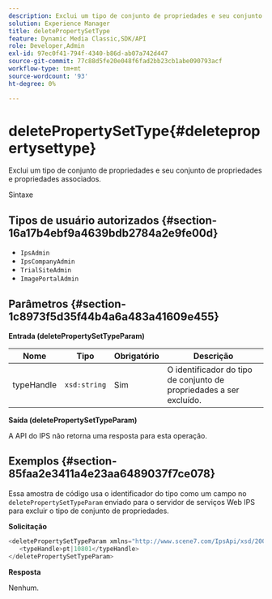 ```yaml
---
description: Exclui um tipo de conjunto de propriedades e seu conjunto de propriedades e propriedades associados.
solution: Experience Manager
title: deletePropertySetType
feature: Dynamic Media Classic,SDK/API
role: Developer,Admin
exl-id: 97ec0f41-794f-4340-b86d-ab07a742d447
source-git-commit: 77c88d5fe20e048f6fad2bb23cb1abe090793acf
workflow-type: tm+mt
source-wordcount: '93'
ht-degree: 0%

---
```


# deletePropertySetType{#deletepropertysettype}

Exclui um tipo de conjunto de propriedades e seu conjunto de propriedades e propriedades associados.

Sintaxe

## Tipos de usuário autorizados {#section-16a17b4ebf9a4639bdb2784a2e9fe00d}

* `IpsAdmin`
* `IpsCompanyAdmin`
* `TrialSiteAdmin`
* `ImagePortalAdmin`

## Parâmetros {#section-1c8973f5d35f44b4a6a483a41609e455}

**Entrada (deletePropertySetTypeParam)**

| Nome | Tipo | Obrigatório | Descrição |
|---|---|---|---|
| typeHandle | `xsd:string` | Sim | O identificador do tipo de conjunto de propriedades a ser excluído. |

**Saída (deletePropertySetTypeParam)**

A API do IPS não retorna uma resposta para esta operação.

## Exemplos {#section-85faa2e3411a4e23aa6489037f7ce078}

Essa amostra de código usa o identificador do tipo como um campo no `deletePropertySetTypeParam` enviado para o servidor de serviços Web IPS para excluir o tipo de conjunto de propriedades.

**Solicitação**

```java
<deletePropertySetTypeParam xmlns="http://www.scene7.com/IpsApi/xsd/2008-01-15">
   <typeHandle>pt|10801</typeHandle>
</deletePropertySetTypeParam>
```

**Resposta**

Nenhum.
